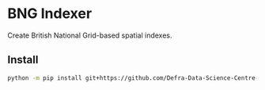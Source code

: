 # BNG Indexer

Create British National Grid-based spatial indexes.

## Install

```sh
python -m pip install git+https://github.com/Defra-Data-Science-Centre-of-Excellence/bng-indexer
```
